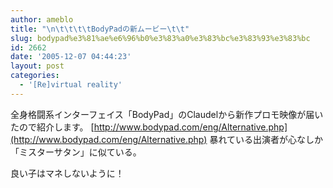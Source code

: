 ```yaml
---
author: ameblo
title: "\n\t\t\t\tBodyPadの新ムービー\t\t"
slug: bodypad%e3%81%ae%e6%96%b0%e3%83%a0%e3%83%bc%e3%83%93%e3%83%bc
id: 2662
date: '2005-12-07 04:44:23'
layout: post
categories:
  - '[Re]virtual reality'
---
```


全身格闘系インターフェイス「BodyPad」のClaudelから新作プロモ映像が届いたので紹介します。 [http://www.bodypad.com/eng/Alternative.php](http://www.bodypad.com/eng/Alternative.php) 暴れている出演者が心なしか「ミスターサタン」に似ている。

良い子はマネしないように！
